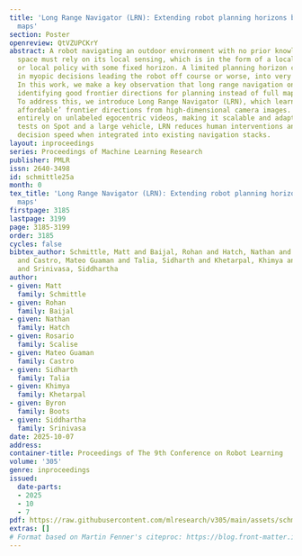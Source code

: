 ```yaml
---
title: 'Long Range Navigator (LRN): Extending robot planning horizons beyond metric
  maps'
section: Poster
openreview: QtVZUPCKrY
abstract: A robot navigating an outdoor environment with no prior knowledge of the
  space must rely on its local sensing, which is in the form of a local metric map
  or local policy with some fixed horizon. A limited planning horizon can often result
  in myopic decisions leading the robot off course or worse, into very difficult terrain.
  In this work, we make a key observation that long range navigation only necessitates
  identifying good frontier directions for planning instead of full map knowledge.
  To address this, we introduce Long Range Navigator (LRN), which learns to predict
  affordable’ frontier directions from high-dimensional camera images. LRN is trained
  entirely on unlabeled egocentric videos, making it scalable and adaptable. In off-road
  tests on Spot and a large vehicle, LRN reduces human interventions and improves
  decision speed when integrated into existing navigation stacks.
layout: inproceedings
series: Proceedings of Machine Learning Research
publisher: PMLR
issn: 2640-3498
id: schmittle25a
month: 0
tex_title: 'Long Range Navigator (LRN): Extending robot planning horizons beyond metric
  maps'
firstpage: 3185
lastpage: 3199
page: 3185-3199
order: 3185
cycles: false
bibtex_author: Schmittle, Matt and Baijal, Rohan and Hatch, Nathan and Scalise, Rosario
  and Castro, Mateo Guaman and Talia, Sidharth and Khetarpal, Khimya and Boots, Byron
  and Srinivasa, Siddhartha
author:
- given: Matt
  family: Schmittle
- given: Rohan
  family: Baijal
- given: Nathan
  family: Hatch
- given: Rosario
  family: Scalise
- given: Mateo Guaman
  family: Castro
- given: Sidharth
  family: Talia
- given: Khimya
  family: Khetarpal
- given: Byron
  family: Boots
- given: Siddhartha
  family: Srinivasa
date: 2025-10-07
address:
container-title: Proceedings of The 9th Conference on Robot Learning
volume: '305'
genre: inproceedings
issued:
  date-parts:
  - 2025
  - 10
  - 7
pdf: https://raw.githubusercontent.com/mlresearch/v305/main/assets/schmittle25a/schmittle25a.pdf
extras: []
# Format based on Martin Fenner's citeproc: https://blog.front-matter.io/posts/citeproc-yaml-for-bibliographies/
---
```

